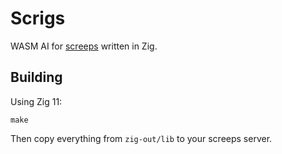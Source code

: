 # Scrigs

WASM AI for [screeps](https://screeps.com/) written in Zig.

## Building

Using Zig 11:

```shell
make
```

Then copy everything from `zig-out/lib` to your screeps server.

